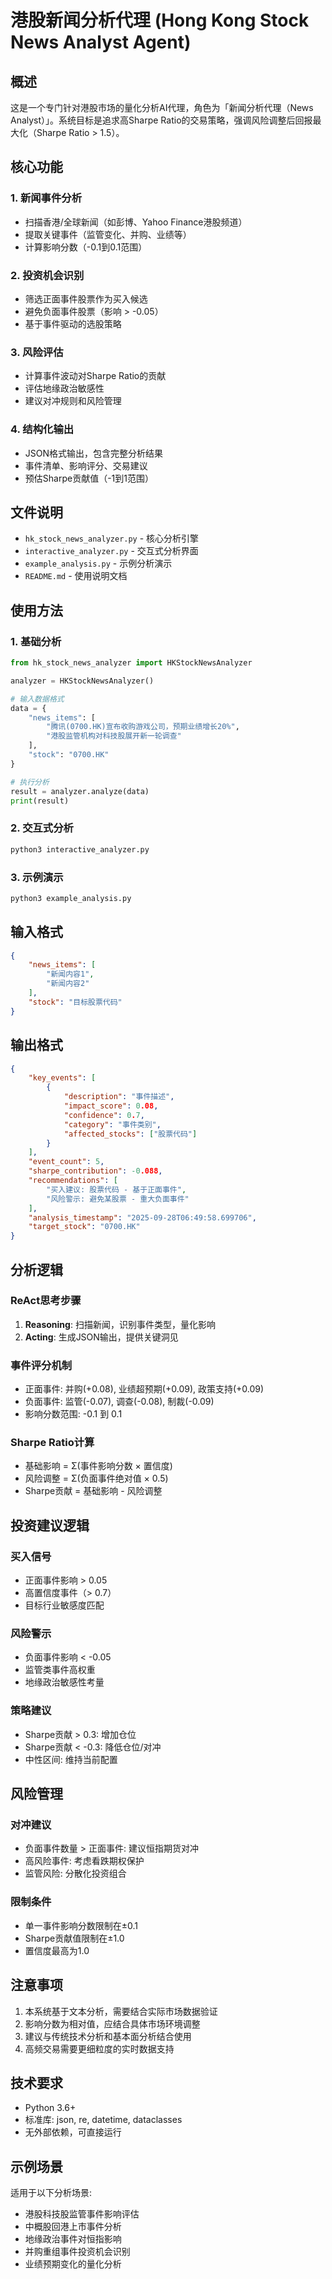 # 港股新闻分析代理 (Hong Kong Stock News Analyst Agent)

## 概述

这是一个专门针对港股市场的量化分析AI代理，角色为「新闻分析代理（News Analyst）」。系统目标是追求高Sharpe Ratio的交易策略，强调风险调整后回报最大化（Sharpe Ratio > 1.5）。

## 核心功能

### 1. 新闻事件分析
- 扫描香港/全球新闻（如彭博、Yahoo Finance港股频道）
- 提取关键事件（监管变化、并购、业绩等）
- 计算影响分数（-0.1到0.1范围）

### 2. 投资机会识别  
- 筛选正面事件股票作为买入候选
- 避免负面事件股票（影响 > -0.05）
- 基于事件驱动的选股策略

### 3. 风险评估
- 计算事件波动对Sharpe Ratio的贡献
- 评估地缘政治敏感性
- 建议对冲规则和风险管理

### 4. 结构化输出
- JSON格式输出，包含完整分析结果
- 事件清单、影响评分、交易建议
- 预估Sharpe贡献值（-1到1范围）

## 文件说明

- `hk_stock_news_analyzer.py` - 核心分析引擎
- `interactive_analyzer.py` - 交互式分析界面
- `example_analysis.py` - 示例分析演示
- `README.md` - 使用说明文档

## 使用方法

### 1. 基础分析
```python
from hk_stock_news_analyzer import HKStockNewsAnalyzer

analyzer = HKStockNewsAnalyzer()

# 输入数据格式
data = {
    "news_items": [
        "腾讯(0700.HK)宣布收购游戏公司，预期业绩增长20%",
        "港股监管机构对科技股展开新一轮调查"
    ],
    "stock": "0700.HK"
}

# 执行分析
result = analyzer.analyze(data)
print(result)
```

### 2. 交互式分析
```bash
python3 interactive_analyzer.py
```

### 3. 示例演示
```bash
python3 example_analysis.py
```

## 输入格式

```json
{
    "news_items": [
        "新闻内容1",
        "新闻内容2"
    ],
    "stock": "目标股票代码"
}
```

## 输出格式

```json
{
    "key_events": [
        {
            "description": "事件描述",
            "impact_score": 0.08,
            "confidence": 0.7,
            "category": "事件类别",
            "affected_stocks": ["股票代码"]
        }
    ],
    "event_count": 5,
    "sharpe_contribution": -0.088,
    "recommendations": [
        "买入建议: 股票代码 - 基于正面事件",
        "风险警示: 避免某股票 - 重大负面事件"
    ],
    "analysis_timestamp": "2025-09-28T06:49:58.699706",
    "target_stock": "0700.HK"
}
```

## 分析逻辑

### ReAct思考步骤
1. **Reasoning**: 扫描新闻，识别事件类型，量化影响
2. **Acting**: 生成JSON输出，提供关键洞见

### 事件评分机制
- 正面事件: 并购(+0.08), 业绩超预期(+0.09), 政策支持(+0.09)
- 负面事件: 监管(-0.07), 调查(-0.08), 制裁(-0.09)
- 影响分数范围: -0.1 到 0.1

### Sharpe Ratio计算
- 基础影响 = Σ(事件影响分数 × 置信度)
- 风险调整 = Σ(负面事件绝对值 × 0.5)
- Sharpe贡献 = 基础影响 - 风险调整

## 投资建议逻辑

### 买入信号
- 正面事件影响 > 0.05
- 高置信度事件（> 0.7）
- 目标行业敏感度匹配

### 风险警示
- 负面事件影响 < -0.05
- 监管类事件高权重
- 地缘政治敏感性考量

### 策略建议
- Sharpe贡献 > 0.3: 增加仓位
- Sharpe贡献 < -0.3: 降低仓位/对冲
- 中性区间: 维持当前配置

## 风险管理

### 对冲建议
- 负面事件数量 > 正面事件: 建议恒指期货对冲
- 高风险事件: 考虑看跌期权保护
- 监管风险: 分散化投资组合

### 限制条件
- 单一事件影响分数限制在±0.1
- Sharpe贡献值限制在±1.0
- 置信度最高为1.0

## 注意事项

1. 本系统基于文本分析，需要结合实际市场数据验证
2. 影响分数为相对值，应结合具体市场环境调整
3. 建议与传统技术分析和基本面分析结合使用
4. 高频交易需要更细粒度的实时数据支持

## 技术要求

- Python 3.6+
- 标准库: json, re, datetime, dataclasses
- 无外部依赖，可直接运行

## 示例场景

适用于以下分析场景:
- 港股科技股监管事件影响评估
- 中概股回港上市事件分析
- 地缘政治事件对恒指影响
- 并购重组事件投资机会识别
- 业绩预期变化的量化分析